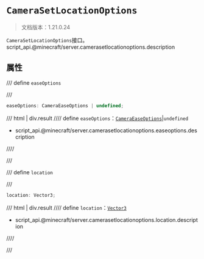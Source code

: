 # `CameraSetLocationOptions`

> 文档版本：1.21.0.24

`CameraSetLocationOptions`接口。script_api.@minecraft/server.camerasetlocationoptions.description

## 属性

/// define
`easeOptions`


///

```js
easeOptions: CameraEaseOptions | undefined;
```

/// html | div.result
//// define
`easeOptions`：[`CameraEaseOptions`](./cameraeaseoptions.md)|`undefined`

- script_api.@minecraft/server.camerasetlocationoptions.easeoptions.description


////

///


/// define
`location`


///

```js
location: Vector3;
```

/// html | div.result
//// define
`location`：[`Vector3`](./vector3.md)

- script_api.@minecraft/server.camerasetlocationoptions.location.description


////

///

